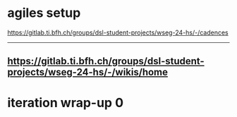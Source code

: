 # agiles setup

https://gitlab.ti.bfh.ch/groups/dsl-student-projects/wseg-24-hs/-/cadences

<hr>

https://gitlab.ti.bfh.ch/groups/dsl-student-projects/wseg-24-hs/-/wikis/home
--
# iteration wrap-up 0

